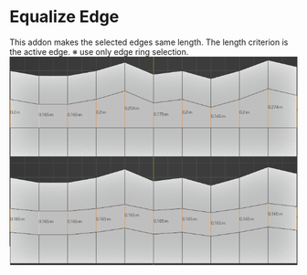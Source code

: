 # Equalize Edge
This addon makes the selected edges same length. The length criterion is the active edge.
※ use only edge ring selection.
![](./demo.png)

